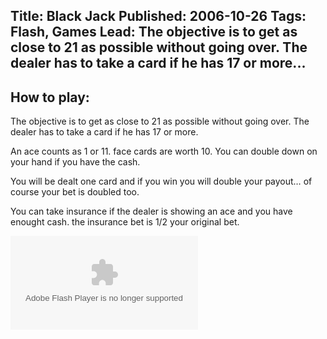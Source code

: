 Title: Black Jack
Published: 2006-10-26
Tags: Flash, Games
Lead: The objective is to get as close to 21 as possible without going over. The dealer has to take a card if he has 17 or more...
---
## How to play:

The objective is to get as close to 21 as possible without going over. The dealer has to take a card if he has 17 or more.

An ace counts as 1 or 11. face cards are worth 10. You can double down on your hand if you have the cash.

You will be dealt one card and if you win you will double your payout&hellip; of course your bet is doubled too.

You can take insurance if the dealer is showing an ace and you have enought cash. the insurance bet is 1/2 your original bet.

<div class="videoWrapper" style="padding-bottom: 74.34%;"><object type="application/x-shockwave-flash" data="/assets/flash/blackjack.swf">
	<param name="movie" value="/assets/flash/blackjack.swf" />
	<param name="quality" value="high" />
	<param name="bgcolor" value="#000000" />
	<param name="menu" value="false" />
</object></div>
